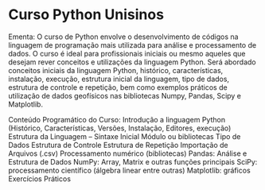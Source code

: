 # Curso Python Unisinos
Ementa:
O curso de Python envolve o desenvolvimento de códigos na linguagem de programação mais utilizada para análise e processamento de dados. O curso é ideal para profissionais iniciais ou mesmo aqueles que desejam rever conceitos e utilizações da linguagem Python. Será abordado conceitos iniciais da linguagem Python, histórico, características, instalação, execução, estrutura inicial da linguagem, tipo de dados, estrutura de controle e repetição, bem como exemplos práticos de utilização de dados geofísicos nas bibliotecas Numpy, Pandas, Scipy e Matplotlib.

Conteúdo Programático do Curso:
Introdução a linguagem Python (Histórico, Características, Versões, Instalação, Editores, execução)
Estrutura da Linguagem – Sintaxe Inicial
Módulo ou bibliotecas
Tipo de Dados
Estrutura de Controle
Estrutura de Repetição
Importação de Arquivos (.csv)
Processamento numérico (bibliotecas)
Pandas: Análise e Estrutura de Dados
NumPy: Array, Matrix e outras funções principais
SciPy: processamento científico (álgebra linear entre outras)
Matplotlib: gráficos
Exercícios Práticos



